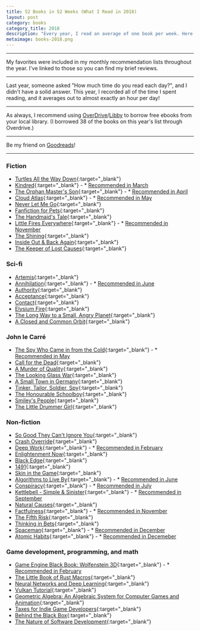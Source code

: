 ```yaml
---
title: 52 Books in 52 Weeks (What I Read in 2018)
layout: post
category: books
category_title: 2018
description: "Every year, I read an average of one book per week. Here's what I read in 2018"
metaimage: books-2018.png
---
```


---------------

My favorites were included in my monthly recommendation lists throughout the year.
I've linked to those so you can find my brief reviews.

---------------

Last year, someone asked "How much time do you read each day?", and I didn't have a solid answer.
This year, I recorded all of the time I spent reading, and it averages out to almost exactly an hour per day!

---------------

As always, I recommend using [OverDrive](https://www.overdrive.com/)/[Libby](https://meet.libbyapp.com/) to borrow free ebooks from your local library.
(I borrowed 38 of the books on this year's list through Overdrive.)

---------------

Be my friend on [Goodreads](https://www.goodreads.com/michaelfairley)!

--------------

### Fiction
- [Turtles All the Way Down](https://smile.amazon.com/Turtles-All-Down-John-Green-ebook/dp/B072SSMC4H?tag=yelriaf-20){:target="_blank"}
- [Kindred](https://smile.amazon.com/Kindred-Octavia-Butler-ebook/dp/B009U9S540?tag=yelriaf-20){:target="_blank"} - * [Recommended in March](/blog/michaels-monthly-recommendations-march-2018/)
- [The Orphan Master's Son](https://smile.amazon.com/Orphan-Masters-Son-Pulitzer-Fiction-ebook/dp/B004X6PRO6?tag=yelriaf-20){:target="_blank"} - * [Recommended in April](/blog/michaels-monthly-recommendations-april-2018/)
- [Cloud Atlas](https://smile.amazon.com/Cloud-Atlas-Novel-David-Mitchell-ebook/dp/B000SEGUDE?tag=yelriaf-20){:target="_blank"} - * [Recommended in May](/blog/michaels-monthly-recommendations-may-2018/)
- [Never Let Me Go](https://smile.amazon.com/Never-Let-Me-Kazuo-Ishiguro-ebook/dp/B000FCK2TW?tag=yelriaf-20){:target="_blank"}
- [Fanfiction for Pets](https://www.kickstarter.com/projects/dpeter/fanfiction-for-pets){:target="_blank"}
- [The Handmaid's Tale](https://smile.amazon.com/Handmaids-Tale-Margaret-Atwood-ebook/dp/B003JFJHTS?tag=yelriaf-20){:target="_blank"}
- [Little Fires Everywhere](https://smile.amazon.com/Little-Fires-Everywhere-Celeste-Ng-ebook/dp/B01N4VW75U?tag=yelriaf-20){:target="_blank"} - * [Recommended in November](/blog/michaels-monthly-recommendations-november-2018/)
- [The Shining](https://smile.amazon.com/Shining-Stephen-King-ebook/dp/B001BANK32?tag=yelriaf-20){:target="_blank"}
- [Inside Out & Back Again](https://smile.amazon.com/Inside-Out-Back-Again-Thanhha-ebook/dp/B0045U9WRS?tag=yelriaf-20){:target="_blank"}
- [The Keeper of Lost Causes](https://smile.amazon.com/Keeper-Lost-Causes-First-Department-ebook/dp/B0052RDIUA?tag=yelriaf-20){:target="_blank"}


### Sci-fi
- [Artemis](https://smile.amazon.com/Artemis-Novel-Andy-Weir-ebook/dp/B06Y55SB48?tag=yelriaf-20){:target="_blank"}
- [Annihilation](https://smile.amazon.com/Annihilation-Novel-Southern-Reach-Trilogy-ebook/dp/B00EGJ32A6?tag=yelriaf-20){:target="_blank"} - * [Recommended in June](/blog/michaels-monthly-recommendations-june-2018/)
- [Authority](https://smile.amazon.com/Authority-Novel-Southern-Reach-Trilogy-ebook/dp/B00GET18P2?tag=yelriaf-20){:target="_blank"}
- [Acceptance](https://smile.amazon.com/Acceptance-Novel-Southern-Reach-Trilogy-ebook/dp/B00ILWNU2E?tag=yelriaf-20){:target="_blank"}
- [Contact](https://smile.amazon.com/Contact-Carl-Sagan-ebook/dp/B01N4ARQG6?tag=yelriaf-20){:target="_blank"}
- [Elysium Fire](https://smile.amazon.com/Elysium-Fire-Prefect-Dreyfus-Emergency-ebook/dp/B073P43TMS?tag=yelriaf-20){:target="_blank"}
- [The Long Way to a Small, Angry Planet](https://smile.amazon.com/Long-Small-Angry-Planet-Wayfarers-ebook/dp/B00ZP64F28?tag=yelriaf-20){:target="_blank"}
- [A Closed and Common Orbit](https://smile.amazon.com/Closed-Common-Orbit-Wayfarers-Book-ebook/dp/B01CNLOZ3G?tag=yelriaf-20){:target="_blank"}


### John le Carré
- [The Spy Who Came in from the Cold](https://smile.amazon.com/Spy-Who-Came-Cold-George-ebook/dp/B006CUDDUG?tag=yelriaf-20){:target="_blank"} - * [Recommended in May](/blog/michaels-monthly-recommendations-may-2018/)
- [Call for the Dead](https://smile.amazon.com/Call-Dead-George-Smiley-Novels-ebook/dp/B0081KYXQ8?tag=yelriaf-20){:target="_blank"}
- [A Murder of Quality](https://smile.amazon.com/Murder-Quality-George-Smiley-Novels-ebook/dp/B0081KYZPW?tag=yelriaf-20){:target="_blank"}
- [The Looking Glass War](https://smile.amazon.com/Looking-Glass-War-George-Smiley-ebook/dp/B008EXK0TG?tag=yelriaf-20){:target="_blank"}
- [A Small Town in Germany](https://smile.amazon.com/Small-Town-Germany-Novel-ebook/dp/B008EXK09Q?tag=yelriaf-20){:target="_blank"}
- [Tinker, Tailor, Soldier, Spy](https://smile.amazon.com/Tinker-Tailor-Soldier-Spy-George-ebook/dp/B004RKXNDU?tag=yelriaf-20){:target="_blank"}
- [The Honourable Schoolboy](https://smile.amazon.com/Honourable-Schoolboy-George-Smiley-Novels-ebook/dp/B004RKXO02?tag=yelriaf-20){:target="_blank"}
- [Smiley's People](https://smile.amazon.com/Smileys-People-George-Smiley-Novels-ebook/dp/B004XFYWR0?tag=yelriaf-20){:target="_blank"}
- [The Little Drummer Girl](https://smile.amazon.com/Little-Drummer-Girl-Novel-ebook/dp/B004XFZ7WY?tag=yelriaf-20){:target="_blank"}


### Non-fiction
- [So Good They Can't Ignore You](https://smile.amazon.com/Good-They-Cant-Ignore-You-ebook/dp/B0076DDBJ6?tag=yelriaf-20){:target="_blank"}
- [Crash Override](https://smile.amazon.com/Crash-Override-Gamergate-Destroyed-Against-ebook/dp/B01N4JZ9I2?tag=yelriaf-20){:target="_blank"}
- [Deep Work](https://smile.amazon.com/Deep-Work-Focused-Success-Distracted-ebook/dp/B00X47ZVXM?tag=yelriaf-20){:target="_blank"} - * [Recommended in February](/blog/michaels-monthly-recommendations-february-2018/)
- [Enlightenment Now](https://smile.amazon.com/Enlightenment-Now-Science-Humanism-Progress-ebook/dp/B073TJBYTB?tag=yelriaf-20){:target="_blank"}
- [Black Edge](https://smile.amazon.com/Black-Edge-Inside-Information-Wanted-ebook/dp/B01M0T8H53?tag=yelriaf-20){:target="_blank"}
- [1491](https://smile.amazon.com/1491-Second-Revelations-Americas-Columbus-ebook/dp/B000JMKVE4?tag=yelriaf-20){:target="_blank"}
- [Skin in the Game](https://smile.amazon.com/Skin-Game-Hidden-Asymmetries-Daily-ebook/dp/B075HYVP7C?tag=yelriaf-20){:target="_blank"}
- [Algorithms to Live By](https://smile.amazon.com/Algorithms-Live-Computer-Science-Decisions-ebook/dp/B015CKNWJI?tag=yelriaf-20){:target="_blank"} - * [Recommended in June](/blog/michaels-monthly-recommendations-june-2018/)
- [Conspiracy](https://smile.amazon.com/Conspiracy-Peter-Gawker-Anatomy-Intrigue-ebook/dp/B07637TDJJ?tag=yelriaf-20){:target="_blank"} - * [Recommended in July](/blog/michaels-monthly-recommendations-july-2018/)
- [Kettlebell - Simple & Sinister](https://smile.amazon.com/Kettlebell-Simple-Sinister-Pavel-Tsatsouline-ebook/dp/B00GF2HP9G?tag=yelriaf-20){:target="_blank"} - * [Recommended in September](/blog/michaels-monthly-recommendations-september-2018/)
- [Natural Causes](https://smile.amazon.com/Natural-Causes-Epidemic-Certainty-Ourselves-ebook/dp/B074Z4LSMJ?tag=yelriaf-20){:target="_blank"}
- [Factfulness](https://smile.amazon.com/Factfulness-Reasons-World-Things-Better-ebook/dp/B0756J1LLV?tag=yelriaf-20){:target="_blank"} - * [Recommended in November](/blog/michaels-monthly-recommendations-november-2018/)
- [The Fifth Risk](https://smile.amazon.com/Fifth-Risk-Michael-Lewis-ebook/dp/B07FFCMSCX?tag=yelriaf-20){:target="_blank"}
- [Thinking in Bets](https://smile.amazon.com/Thinking-Bets-Making-Smarter-Decisions-ebook/dp/B074DG9LQF?tag=yelriaf-20){:target="_blank"}
- [Spaceman](https://smile.amazon.com/Spaceman-Astronauts-Unlikely-Journey-Universe-ebook/dp/B01A4B1SK0?tag=yelriaf-20){:target="_blank"} - * [Recommended in December](/blog/michaels-monthly-recommendations-december-2018/)
- [Atomic Habits](https://smile.amazon.com/Atomic-Habits-Proven-Build-Break-ebook/dp/B07D23CFGR?tag=yelriaf-20){:target="_blank"} - * [Recommended in Decemeber](/blog/michaels-monthly-recommendations-december-2018/)


### Game development, programming, and math
- [Game Engine Black Book: Wolfenstein 3D](https://smile.amazon.com/Game-Engine-Black-Book-Wolfenstein/dp/1539692876?tag=yelriaf-20){:target="_blank"} - * [Recommended in February](/blog/michaels-monthly-recommendations-february-2018/)
- [The Little Book of Rust Macros](https://danielkeep.github.io/tlborm/){:target="_blank"}
- [Neural Networks and Deep Learning](http://neuralnetworksanddeeplearning.com/){:target="_blank"}
- [Vulkan Tutorial](https://vulkan-tutorial.com/){:target="_blank"}
- [Geometric Algebra: An Algebraic System for Computer Games and Animation](https://smile.amazon.com/Geometric-Algebra-Algebraic-Computer-Animation/dp/1848823789?tag=yelriaf-20){:target="_blank"}
- [Taxes for Indie Game Developers](https://smile.amazon.com/Definitive-Guide-Taxes-Indie-Developers-ebook/dp/B0197G82MK?tag=yelriaf-20){:target="_blank"}
- [Behind the Black Box](http://press.etc.cmu.edu/index.php/product/behind-the-black-box/){:target="_blank"}
- [The Nature of Software Development](https://smile.amazon.com/Nature-Software-Development-Simple-Valuable/dp/1941222374?tag=yelriaf-20){:target="_blank"}
